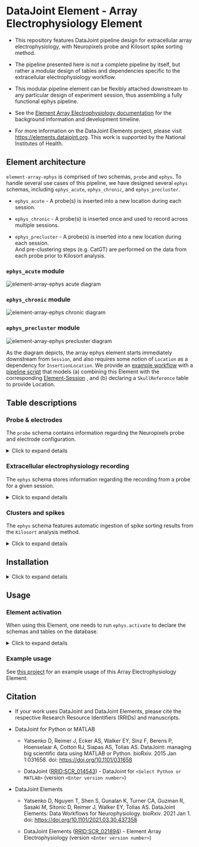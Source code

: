 # DataJoint Element - Array Electrophysiology Element

+ This repository features DataJoint pipeline design for extracellular array electrophysiology, 
with Neuropixels probe and Kilosort spike sorting method. 

+ The pipeline presented here is not a complete pipeline by itself, but rather a modular 
design of tables and dependencies specific to the extracellular electrophysiology workflow. 

+ This modular pipeline element can be flexibly attached downstream 
to any particular design of experiment session, thus assembling a fully functional 
ephys pipeline.

+ See the [Element Array Electrophysiology documentation](https://elements.datajoint.org/description/array_ephys/) for the background information and development timeline.

+ For more information on the DataJoint Elements project, please visit https://elements.datajoint.org.  This work is supported by the National Institutes of Health.

## Element architecture

`element-array-ephys` is comprised of two schemas, `probe` and `ephys`.  To handle 
several use cases of this pipeline, we have designed several `ephys` schemas, including 
`ephys_acute`, `ephys_chronic`, and `ephys_precluster`.

+ `ephys_acute` - A probe(s) is inserted into a new location during each session.

+ `ephys_chronic` - A probe(s) is inserted once and used to record across multiple 
sessions.

+ `ephys_precluster` - A probe(s) is inserted into a new location during each session.  
And pre-clustering steps (e.g. CatGT) are performed on the data from each probe prior 
to Kilosort analysis.

### `ephys_acute` module
![element-array-ephys acute diagram](images/attached_array_ephys_element_acute.svg)


### `ephys_chronic` module
![element-array-ephys chronic diagram](images/attached_array_ephys_element_chronic.svg)

### `ephys_precluster` module
![element-array-ephys precluster diagram](
    images/attached_array_ephys_element_precluster.svg)


As the diagram depicts, the array ephys element starts immediately downstream from `Session`, 
and also requires some notion of `Location` as a dependency for `InsertionLocation`. We 
provide an [example workflow](https://github.com/datajoint/workflow-array-ephys/) with a 
[pipeline script](https://github.com/datajoint/workflow-array-ephys/blob/main/workflow_array_ephys/pipeline.py)
that models (a) combining this Element with the corresponding [Element-Session](https://github.com/datajoint/element-session)
, and (b) declaring a `SkullReference` table to provide Location.

## Table descriptions

### Probe & electrodes

The `probe` schema contains information regarding the Neuropixels probe and electrode configuration.

<details>
<summary>Click to expand details</summary>

+ `ProbeType` - a lookup table specifying the type of Neuropixels probe (e.g. "neuropixels 1.0", "neuropixels 2.0 single-shank")

+ `ProbeType.Electrode` - all electrode and their properties for a particular probe type
    + An electrode here refers to one recordable electrode site on the Neuropixels probe (e.g. for Neuropixels 1.0, there are 960 sites per shank)

+ `Probe` - record of an actual physical probe, identifiable by some unique ID (e.g. probe's serial number)

+ `ElectrodeConfig` - particular electrode configuration to be used for ephys recording

+ `ElectrodeConfig.Electrode` - corresponding electrodes in `ProbeType.Electrode` that are used for recording in this electrode configuration (e.g. for Neuropixels 1.0 or 2.0, there can be at most 384 electrodes usable for recording per probe)

</details>

### Extracellular electrophysiology recording

The `ephys` schema stores information regarding the recording from a probe for a given session.

<details>
<summary>Click to expand details</summary>

+ `ProbeInsertion` - a surgical insertion of a probe in the brain. Every experimental session consists of one or more entries in `ProbeInsertion` with a corresponding `InsertionLocation` each

+ `EphysRecording` - each `ProbeInsertion` is accompanied by a corresponding `EphysRecording`, specifying the `ElectrodeConfig` used for the recording from the `Probe` defined in such `ProbeInsertion`

</details>

### Clusters and spikes

The `ephys` schema features automatic ingestion of spike sorting results from the `Kilosort` analysis method. 

<details>
<summary>Click to expand details</summary>

+ `Clustering` - specify instance(s) of clustering on an `EphysRecording`, by some `ClusteringMethod`

+ `Curation` - specify instance(s) of curations performed on the output of a given `Clustering`

+ `CuratedClustering` - set of results from a particular round of clustering/curation
    + `CuratedClustering.Unit` - Identified unit(s) from one `Curation`, and the associated properties (e.g. cluster quality, spike times, spike depths, etc.)
    + `WaveformSet` - A set of spike waveforms for units from a given CuratedClustering

</details>

## Installation
<details>
<summary>Click to expand details</summary>

+ Install `element-array-ephys`
    ```
    pip install element-array-ephys
    ```

+ Upgrade `element-array-ephys` previously installed with `pip`
    ```
    pip install --upgrade element-array-ephys
    ```

+ Install `element-interface`
    + `element-interface` is a dependency of `element-array-ephys`, however it is not contained within `requirements.txt`.
    ```
    pip install "element-interface @ git+https://github.com/datajoint/element-interface"
    ```

</details>

## Usage

### Element activation

When using this Element, one needs to run `ephys.activate` to declare the schemas and tables on the database.

<details>
<summary>Click to expand details</summary>

To activate the `element-array-ephys`, ones need to provide:

1. Schema names
    + schema name for the probe module
    + schema name for the ephys module

2. Upstream tables
    + Session table: A set of keys identifying a recording session (see [Element-Session](https://github.com/datajoint/element-session)).
    + SkullReference table: A reference table for InsertionLocation, specifying the skull reference (see [example pipeline](https://github.com/datajoint/workflow-array-ephys/blob/main/workflow_array_ephys/pipeline.py)).

3. Utility functions. See [example definitions here](https://github.com/datajoint/workflow-array-ephys/blob/main/workflow_array_ephys/paths.py)
    + get_ephys_root_data_dir(): Returns your root data directory.
    + get_session_directory(): Returns the path of the session data relative to the root.

For more detail, check the docstring of the `element-array-ephys`:

    help(probe.activate)
    help(ephys.activate)

</details>

### Example usage

See [this project](https://github.com/datajoint/workflow-array-ephys) for an example usage of this Array Electrophysiology Element.

## Citation

+ If your work uses DataJoint and DataJoint Elements, please cite the respective Research Resource Identifiers (RRIDs) and manuscripts.

+ DataJoint for Python or MATLAB
    + Yatsenko D, Reimer J, Ecker AS, Walker EY, Sinz F, Berens P, Hoenselaar A, Cotton RJ, Siapas AS, Tolias AS. DataJoint: managing big scientific data using MATLAB or Python. bioRxiv. 2015 Jan 1:031658. doi: https://doi.org/10.1101/031658

    + DataJoint ([RRID:SCR_014543](https://scicrunch.org/resolver/SCR_014543)) - DataJoint for `<Select Python or MATLAB>` (version `<Enter version number>`)

+ DataJoint Elements
    + Yatsenko D, Nguyen T, Shen S, Gunalan K, Turner CA, Guzman R, Sasaki M, Sitonic D, Reimer J, Walker EY, Tolias AS. DataJoint Elements: Data Workflows for Neurophysiology. bioRxiv. 2021 Jan 1. doi: https://doi.org/10.1101/2021.03.30.437358

    + DataJoint Elements ([RRID:SCR_021894](https://scicrunch.org/resolver/SCR_021894)) - Element Array Electrophysiology (version `<Enter version number>`)